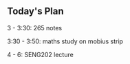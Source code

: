 
## Today's Plan





3 - 3:30:
    265 notes

3:30 - 3:50:
    maths study on mobius strip


4 - 6:
    SENG202 lecture

